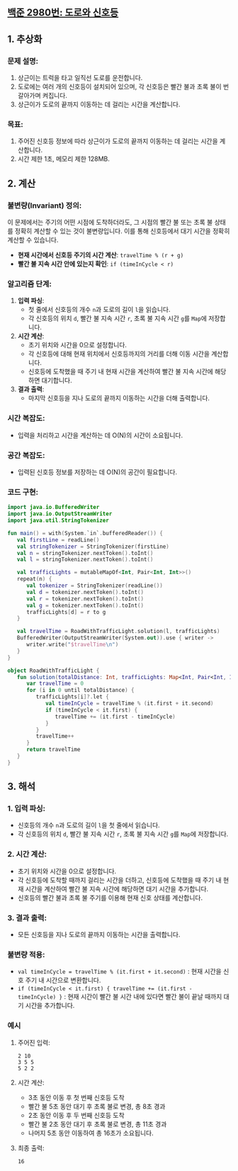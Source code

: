 ## [백준 2980번: 도로와 신호등](https://www.acmicpc.net/problem/2980)

## 1. 추상화

### 문제 설명:

1. 상근이는 트럭을 타고 일직선 도로를 운전합니다.
2. 도로에는 여러 개의 신호등이 설치되어 있으며, 각 신호등은 빨간 불과 초록 불이 번갈아가며 켜집니다.
3. 상근이가 도로의 끝까지 이동하는 데 걸리는 시간을 계산합니다.

### 목표:

1. 주어진 신호등 정보에 따라 상근이가 도로의 끝까지 이동하는 데 걸리는 시간을 계산합니다.
2. 시간 제한 1초, 메모리 제한 128MB.

## 2. 계산

### 불변량(Invariant) 정의:
이 문제에서는 주기의 어떤 시점에 도착하더라도, 그 시점의 빨간 불 또는 초록 불 상태를 정확히 계산할 수 있는 것이 불변량입니다.
이를 통해 신호등에서 대기 시간을 정확히 계산할 수 있습니다.

- **현재 시간에서 신호등 주기의 시간 계산**: `travelTime % (r + g)`
- **빨간 불 지속 시간 안에 있는지 확인**: `if (timeInCycle < r)`

### 알고리즘 단계:

1. **입력 파싱**:
   - 첫 줄에서 신호등의 개수 `n`과 도로의 길이 `l`을 읽습니다.
   - 각 신호등의 위치 `d`, 빨간 불 지속 시간 `r`, 초록 불 지속 시간 `g`를 `Map`에 저장합니다.
2. **시간 계산**:
   - 초기 위치와 시간을 0으로 설정합니다.
   - 각 신호등에 대해 현재 위치에서 신호등까지의 거리를 더해 이동 시간을 계산합니다.
   - 신호등에 도착했을 때 주기 내 현재 시간을 계산하여 빨간 불 지속 시간에 해당하면 대기합니다.
3. **결과 출력**:
   - 마지막 신호등을 지나 도로의 끝까지 이동하는 시간을 더해 출력합니다.

### 시간 복잡도:

- 입력을 처리하고 시간을 계산하는 데 O(N)의 시간이 소요됩니다.

### 공간 복잡도:

- 입력된 신호등 정보를 저장하는 데 O(N)의 공간이 필요합니다.

### 코드 구현:

```kotlin
import java.io.BufferedWriter
import java.io.OutputStreamWriter
import java.util.StringTokenizer

fun main() = with(System.`in`.bufferedReader()) {
   val firstLine = readLine()
   val stringTokenizer = StringTokenizer(firstLine)
   val n = stringTokenizer.nextToken().toInt()
   val l = stringTokenizer.nextToken().toInt()

   val trafficLights = mutableMapOf<Int, Pair<Int, Int>>()
   repeat(n) {
      val tokenizer = StringTokenizer(readLine())
      val d = tokenizer.nextToken().toInt()
      val r = tokenizer.nextToken().toInt()
      val g = tokenizer.nextToken().toInt()
      trafficLights[d] = r to g
   }

   val travelTime = RoadWithTrafficLight.solution(l, trafficLights)
   BufferedWriter(OutputStreamWriter(System.out)).use { writer ->
      writer.write("$travelTime\n")
   }
}

object RoadWithTrafficLight {
   fun solution(totalDistance: Int, trafficLights: Map<Int, Pair<Int, Int>>): Int {
      var travelTime = 0
      for (i in 0 until totalDistance) {
         trafficLights[i]?.let {
            val timeInCycle = travelTime % (it.first + it.second)
            if (timeInCycle < it.first) {
               travelTime += (it.first - timeInCycle)
            }
         }
         travelTime++
      }
      return travelTime
   }
}
```

## 3. 해석

### 1. **입력 파싱**:

- 신호등의 개수 `n`과 도로의 길이 `l`을 첫 줄에서 읽습니다.
- 각 신호등의 위치 `d`, 빨간 불 지속 시간 `r`, 초록 불 지속 시간 `g`를 `Map`에 저장합니다.

### 2. **시간 계산**:

- 초기 위치와 시간을 0으로 설정합니다.
- 각 신호등에 도착할 때까지 걸리는 시간을 더하고, 신호등에 도착했을 때 주기 내 현재 시간을 계산하여 빨간 불 지속 시간에 해당하면 대기 시간을 추가합니다.
- 신호등의 빨간 불과 초록 불 주기를 이용해 현재 신호 상태를 계산합니다.

### 3. **결과 출력**:

- 모든 신호등을 지나 도로의 끝까지 이동하는 시간을 출력합니다.

### 불변량 적용:

- `val timeInCycle = travelTime % (it.first + it.second)` : 현재 시간을 신호 주기 내 시간으로 변환합니다.
- `if (timeInCycle < it.first) { travelTime += (it.first - timeInCycle) }` : 현재 시간이 빨간 불 시간 내에 있다면 빨간 불이 끝날 때까지 대기 시간을 추가합니다.

### 예시

1. 주어진 입력:

    ```
    2 10
    3 5 5
    5 2 2
    
    ```

2. 시간 계산:
   - 3초 동안 이동 후 첫 번째 신호등 도착
   - 빨간 불 5초 동안 대기 후 초록 불로 변경, 총 8초 경과
   - 2초 동안 이동 후 두 번째 신호등 도착
   - 빨간 불 2초 동안 대기 후 초록 불로 변경, 총 11초 경과
   - 나머지 5초 동안 이동하여 총 16초가 소요됩니다.
3. 최종 출력:

    ```
    16
    ```